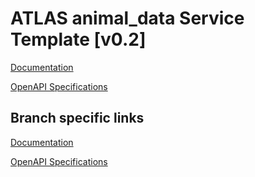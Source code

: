 # ATLAS animal_data Service Template \[v0.2\]

[Documentation](https://htmlpreview.github.io/?https://github.com/atlasH2020-templates/animal_data/blob/v0.1.1/doc.html)

[OpenAPI Specifications](https://sensorsystems.iais.fraunhofer.de/doc/?url=https://raw.githubusercontent.com/atlasH2020-templates/animal_data/v0.1.1/oas)  

## Branch specific links
[Documentation](https://htmlpreview.github.io/?https://raw.githubusercontent.com/fodjan/atlas_animal_data/wip0.2/doc.html)

[OpenAPI Specifications](https://sensorsystems.iais.fraunhofer.de/doc/?url=https://raw.githubusercontent.com/fodjan/atlas_animal_data/wip0.2/oas)